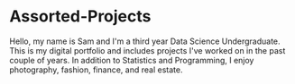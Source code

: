 # Assorted-Projects
Hello, my name is Sam and I'm a third year Data Science Undergraduate.
This is my digital portfolio and includes projects I've worked on in the past couple of years. 
In addition to Statistics and Programming, I enjoy photography, fashion, finance, and real estate. 

